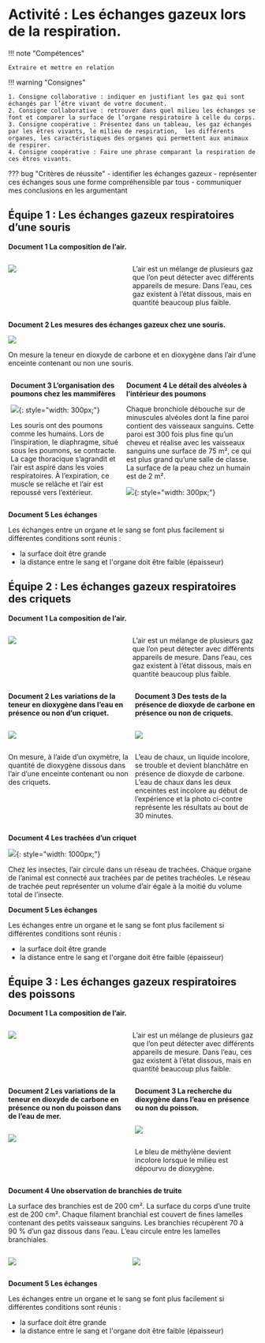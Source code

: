 # Activité : Les échanges gazeux lors de la respiration.

!!! note "Compétences"

    Extraire et mettre en relation 

!!! warning "Consignes"

    1. Consigne collaborative : indiquer en justifiant les gaz qui sont échangés par l’être vivant de votre document.  
    2. Consigne collaborative : retrouver dans quel milieu les échanges se font et comparer la surface de l’organe respiratoire à celle du corps.   
    3. Consigne coopérative : Présentez dans un tableau, les gaz échangés par les êtres vivants, le milieu de respiration,  les différents organes, les caractéristiques des organes qui permettent aux animaux de respirer.
    4. Consigne coopérative : Faire une phrase comparant la respiration de ces êtres vivants.
    
??? bug "Critères de réussite"
    - identifier les échanges gazeux
    - représenter ces échanges sous une forme compréhensible par tous
    - communiquer mes conclusions en les argumentant



## Équipe 1 : Les échanges gazeux respiratoires d’une souris

<div markdown style="page-break-after: always;">

**Document 1 La composition de l’air.**

<div markdown style="display: flex; flex-direction:row;">
<div markdown style="display: flex; flex: 1 1 0; flex-direction:column;">


![](pictures/graphCompoAir.png)

</div>

<div markdown style="display: flex; flex: 1 1 0; flex-direction:column;">

L’air est un mélange de plusieurs gaz que l’on peut détecter avec différents appareils de mesure. Dans l’eau, ces gaz existent à l’état dissous, mais en quantité beaucoup plus faible.

</div>

</div>

</div>
<div markdown style="page-break-after: always;">

**Document 2 Les mesures des échanges gazeux chez une souris.**

![](pictures/echangesGazSouris.png)

On mesure la teneur en dioxyde de carbone et en dioxygène dans l’air d’une enceinte contenant ou non une souris.

<div markdown style="display: flex; flex-direction:row;">
<div markdown style="display: flex; flex: 1 1 0; flex-direction:column; margin-right:5px;">
</div>
<div markdown style="page-break-after: always;">

**Document 3 L’organisation des poumons chez les mammifères**

![](pictures/poumons.png){: style="width: 300px;"}

Les souris ont des poumons comme les humains.
Lors de l’inspiration, le diaphragme, situé sous les poumons, se contracte. La cage thoracique s’agrandit et l’air est aspiré dans les voies respiratoires. À l’expiration, ce muscle se relâche et l’air est repoussé vers l’extérieur.

</div>
<div markdown style="display: flex; flex: 1 1 0; flex-direction:column; margin-left:5px;">

</div>
<div markdown style="page-break-after: always;">


**Document 4 Le détail des alvéoles à l’intérieur des poumons**

Chaque bronchiole débouche sur de minuscules alvéoles dont la fine paroi contient des vaisseaux sanguins. Cette paroi est 300 fois plus fine qu’un cheveu et réalise avec les vaisseaux sanguins une surface de 75 m², ce qui est plus grand qu’une salle de classe. La surface de la peau chez un humain est de 2 m².

![](pictures/alveolesPulmonaires.png){: style="width: 300px;"}

</div>
</div>
</div>
<div markdown style="page-break-after: always;">

**Document 5  Les échanges**

Les échanges entre un organe et le sang se font plus facilement si  différentes conditions sont réunis :

- la surface doit être grande
- la distance entre le sang et l'organe doit être faible (épaisseur)

</div>


## Équipe 2 : Les échanges gazeux respiratoires des criquets

<div markdown style="page-break-after: always;">

**Document 1 La composition de l’air.**

<div markdown style="display: flex; flex-direction:row;">
<div markdown style="display: flex; flex: 1 1 0; flex-direction:column;">


![](pictures/graphCompoAir.png)

</div>

<div markdown style="display: flex; flex: 1 1 0; flex-direction:column;">

L’air est un mélange de plusieurs gaz que l’on peut détecter avec différents appareils de mesure. Dans l’eau, ces gaz existent à l’état dissous, mais en quantité beaucoup plus faible.

</div>

</div>

</div>

<div markdown style="page-break-after: always;">
<div markdown style="display: flex; flex-direction:row;">
<div markdown style="display: flex; flex: 1 1 0; flex-direction:column; margin-right:5px;">

**Document 2 Les variations de la teneur en dioxygène dans l’eau en présence ou non d’un criquet.**

![](pictures/echangesO2Criquet.png)

On mesure, à l’aide d’un oxymètre, la quantité de dioxygène dissous dans l’air d’une enceinte contenant ou non des criquets.

</div>


   
<div markdown style="display: flex; flex: 1 1 0; flex-direction:column; margin-left:5px;">


**Document 3 Des tests de la présence de dioxyde de carbone en présence ou non de criquets.**

![](pictures/echangesCO2Criquet.png)

L’eau de chaux, un liquide incolore, se trouble et devient blanchâtre en présence de dioxyde de carbone.
L’eau de chaux dans les deux enceintes est incolore au début de l’expérience et la photo ci-contre représente les résultats au bout de 30 minutes.




</div>

</div>
</div>
<div markdown style="page-break-after: always;">
    
**Document 4 Les trachées d’un criquet**

![](pictures/tracheesInsectes.png){: style="width: 1000px;"}

Chez les insectes, l’air circule dans un réseau de trachées. Chaque organe de l’animal est connecté aux trachées par de petites trachéoles.
Le réseau de trachée peut représenter un volume d’air égale à la moitié du volume total de l’insecte.

</div>
<div markdown style="page-break-after: always;">

**Document 5  Les échanges**

Les échanges entre un organe et le sang se font plus facilement si  différentes conditions sont réunis :

- la surface doit être grande
- la distance entre le sang et l'organe doit être faible (épaisseur)

</div>

## Équipe 3 : Les échanges gazeux respiratoires des poissons


<div markdown style="page-break-after: always;">

**Document 1 La composition de l’air.**

<div markdown style="display: flex; flex-direction:row;">
<div markdown style="display: flex; flex: 1 1 0; flex-direction:column;">


![](pictures/graphCompoAir.png)

</div>

<div markdown style="display: flex; flex: 1 1 0; flex-direction:column;">

L’air est un mélange de plusieurs gaz que l’on peut détecter avec différents appareils de mesure. Dans l’eau, ces gaz existent à l’état dissous, mais en quantité beaucoup plus faible.

</div>

</div>

</div>
<div markdown style="page-break-after: always;">

<div markdown style="display: flex; flex-direction:row;">
<div markdown style="display: flex; flex: 1 1 0; flex-direction:column; margin-right:5px;">

**Document 2 Les variations de la teneur en dioxyde de carbone en présence ou non du poisson dans de l’eau de mer.**

![](pictures/echangesCO2poissons.png)


</div>


<div markdown style="display: flex; flex: 1 1 0; flex-direction:column; margin-left:5px;">

**Document 3 La recherche du dioxygène dans l’eau en présence ou non du poisson.**

![](pictures/echangesO2poissons.png)

Le bleu de méthylène devient incolore lorsque le milieu est dépourvu de dioxygène.


</div>

</div>

</div>
<div markdown style="page-break-after: always;">

**Document 4 Une observation de branchies de truite**

La surface des branchies est de 200 cm².
La surface du corps d’une truite est de 200 cm².
Chaque filament branchial est couvert de fines lamelles contenant des petits vaisseaux sanguins. Les branchies récupèrent 70 à 90 % d’un gaz dissous dans l’eau. L’eau circule entre les lamelles branchiales.

<div markdown style="display: flex; flex-direction:row;">
<div markdown style="display: flex; flex: 1 1 0; flex-direction:column;">

![](pictures/branchesPoissons.png)


</div>

<div markdown style="display: flex; flex: 1 1 0; flex-direction:column;">

![](pictures/branchesPoissons2.png)


</div>

</div>

</div>
<div markdown style="page-break-after: always;">

**Document 5 Les échanges**

Les échanges entre un organe et le sang se font plus facilement si  différentes conditions sont réunis :

- la surface doit être grande
- la distance entre le sang et l'organe doit être faible (épaisseur)

</div>

  
